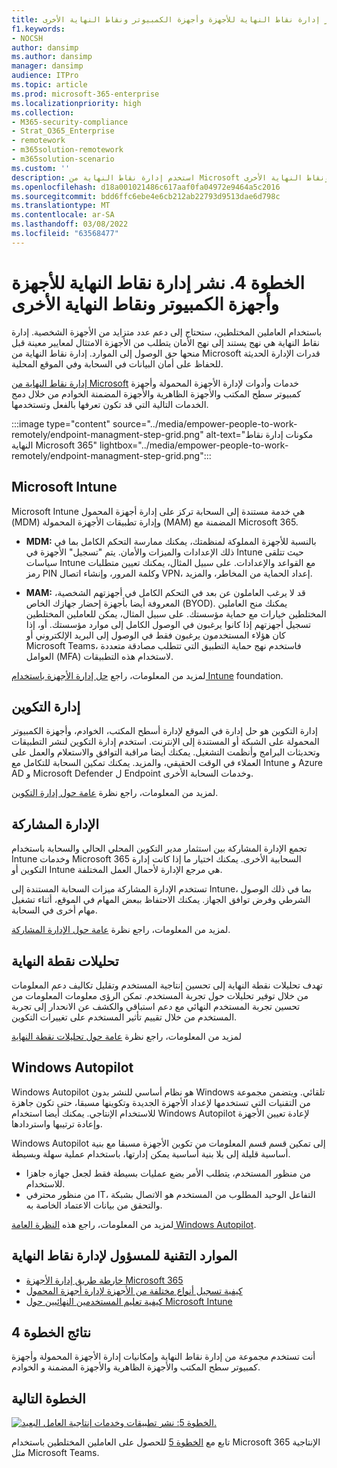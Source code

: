 ```yaml
---
title: الخطوة 4. نشر إدارة نقاط النهاية للأجهزة وأجهزة الكمبيوتر ونقاط النهاية الأخرى
f1.keywords:
- NOCSH
author: dansimp
ms.author: dansimp
manager: dansimp
audience: ITPro
ms.topic: article
ms.prod: microsoft-365-enterprise
ms.localizationpriority: high
ms.collection:
- M365-security-compliance
- Strat_O365_Enterprise
- remotework
- m365solution-remotework
- m365solution-scenario
ms.custom: ''
description: استخدم إدارة نقاط النهاية من Microsoft لإدارة الأجهزة وأجهزة الكمبيوتر ونقاط النهاية الأخرى.
ms.openlocfilehash: d18a001021486c617aaf0fa04972e9464a5c2016
ms.sourcegitcommit: bdd6ffc6ebe4e6cb212ab22793d9513dae6d798c
ms.translationtype: MT
ms.contentlocale: ar-SA
ms.lasthandoff: 03/08/2022
ms.locfileid: "63568477"
---
```

# <a name="step-4-deploy-endpoint-management-for-your-devices-pcs-and-other-endpoints"></a>الخطوة 4. نشر إدارة نقاط النهاية للأجهزة وأجهزة الكمبيوتر ونقاط النهاية الأخرى

باستخدام العاملين المختلطين، ستحتاج إلى دعم عدد متزايد من الأجهزة الشخصية. إدارة نقاط النهاية هي نهج يستند إلى نهج الأمان يتطلب من الأجهزة الامتثال لمعايير معينة قبل منحها حق الوصول إلى الموارد. إدارة نقاط النهاية من Microsoft قدرات الإدارة الحديثة للحفاظ على أمان البيانات في السحابة وفي الموقع المحلية. 

[إدارة نقاط النهاية من Microsoft](/mem/endpoint-manager-overview) خدمات وأدوات لإدارة الأجهزة المحمولة وأجهزة كمبيوتر سطح المكتب والأجهزة الظاهرية والأجهزة المضمنة الخوادم من خلال دمج الخدمات التالية التي قد تكون تعرفها بالفعل وتستخدمها.

:::image type="content" source="../media/empower-people-to-work-remotely/endpoint-managment-step-grid.png" alt-text="مكونات إدارة نقاط النهاية Microsoft 365" lightbox="../media/empower-people-to-work-remotely/endpoint-managment-step-grid.png":::

## <a name="microsoft-intune"></a>Microsoft Intune

Microsoft Intune هي خدمة مستندة إلى السحابة تركز على إدارة أجهزة المحمول (MDM) وإدارة تطبيقات الأجهزة المحمولة (MAM) المضمنة مع Microsoft 365. 

- **MDM:** بالنسبة للأجهزة المملوكة لمنظمتك، يمكنك ممارسة التحكم الكامل بما في ذلك الإعدادات والميزات والأمان. يتم "تسجيل" الأجهزة في Intune حيث تتلقى سياسات Intune مع القواعد والإعدادات. على سبيل المثال، يمكنك تعيين متطلبات رمز PIN وكلمة المرور، وإنشاء اتصال VPN، إعداد الحماية من المخاطر، والمزيد.

- **MAM:** قد لا يرغب العاملون عن بعد في التحكم الكامل في أجهزتهم الشخصية، المعروفة أيضا بأجهزة إحضار جهازك الخاص (BYOD). يمكنك منح العاملين المختلطين خيارات مع حماية مؤسستك. على سبيل المثال، يمكن للعاملين المختلطين تسجيل أجهزتهم إذا كانوا يرغبون في الوصول الكامل إلى موارد مؤسستك. أو، إذا كان هؤلاء المستخدمون يرغبون فقط في الوصول إلى البريد الإلكتروني أو Microsoft Teams، فاستخدم نهج حماية التطبيق التي تتطلب مصادقة متعددة العوامل (MFA) لاستخدام هذه التطبيقات.

لمزيد من المعلومات، راجع [حل إدارة الأجهزة باستخدام Intune](manage-devices-with-intune-overview.md) foundation.

## <a name="configuration-manager"></a>إدارة التكوين

إدارة التكوين هو حل إدارة في الموقع لإدارة أسطح المكتب، الخوادم، وأجهزة الكمبيوتر المحمولة على الشبكة أو المستندة إلى الإنترنت. استخدم إدارة التكوين لنشر التطبيقات وتحديثات البرامج وأنظمت التشغيل. يمكنك أيضا مراقبة التوافق والاستعلام والعمل على العملاء في الوقت الحقيقي، والمزيد. يمكنك تمكين السحابة للتكامل مع Intune و Azure AD و Microsoft Defender ل Endpoint وخدمات السحابة الأخرى. 

لمزيد من المعلومات، راجع نظرة [عامة حول إدارة التكوين](/mem/configmgr/core/understand/introduction).

## <a name="co-management"></a>الإدارة المشاركة

تجمع الإدارة المشاركة بين استثمار مدير التكوين المحلي الحالي والسحابة باستخدام Intune وخدمات Microsoft 365 السحابية الأخرى. يمكنك اختيار ما إذا كانت إدارة التكوين أو Intune هي مرجع الإدارة لأحمال العمل المختلفة. 

تستخدم الإدارة المشاركة ميزات السحابة المستندة إلى Intune، بما في ذلك الوصول الشرطي وفرض توافق الجهاز. يمكنك الاحتفاظ ببعض المهام في الموقع، أثناء تشغيل مهام أخرى في السحابة.

لمزيد من المعلومات، راجع نظرة [عامة حول الإدارة المشاركة](/mem/configmgr/comanage/overview).

## <a name="endpoint-analytics"></a>تحليلات نقطة النهاية

تهدف تحليلات نقطة النهاية إلى تحسين إنتاجية المستخدم وتقليل تكاليف دعم المعلومات من خلال توفير تحليلات حول تجربة المستخدم. تمكن الرؤى معلومات المعلومات من تحسين تجربة المستخدم النهائي مع دعم استباقي والكشف عن الانحدار إلى تجربة المستخدم من خلال تقييم تأثير المستخدم على تغييرات التكوين.

لمزيد من المعلومات، راجع نظرة [عامة حول تحليلات نقطة النهاية](/mem/analytics/overview)

## <a name="windows-autopilot"></a>Windows Autopilot

Windows Autopilot هو نظام أساسي للنشر بدون Windows تلقائي. ويتضمن مجموعة من التقنيات التي تستخدمها لإعداد الأجهزة الجديدة وتكوينها مسبقا، حتى تكون جاهزة للاستخدام الإنتاجي. يمكنك أيضا استخدام Windows Autopilot لإعادة تعيين الأجهزة وإعادة ترتيبها واستردادها. 

Windows Autopilot إلى تمكين قسم قسم المعلومات من تكوين الأجهزة مسبقا مع بنية أساسية قليلة إلى بلا بنية أساسية يمكن إدارتها، باستخدام عملية سهلة وبسيطة. 

- من منظور المستخدم، يتطلب الأمر بضع عمليات بسيطة فقط لجعل جهازه جاهزا للاستخدام. 
- من منظور محترفي IT، التفاعل الوحيد المطلوب من المستخدم هو الاتصال بشبكة والتحقق من بيانات الاعتماد الخاصة به.

لمزيد من المعلومات، راجع هذه [النظرة العامة Windows Autopilot](/windows/deployment/windows-autopilot/windows-autopilot).

## <a name="admin-technical-resources-for-endpoint-management"></a>الموارد التقنية للمسؤول لإدارة نقاط النهاية

- [خارطة طريق إدارة الأجهزة Microsoft 365](../enterprise/device-management-roadmap-microsoft-365.md)
- [كيفية تسجيل أنواع مختلفة من الأجهزة لإدارة أجهزة المحمول](/mem/intune/enrollment/device-enrollment)
- [كيفية تعليم المستخدمين النهائيين حول Microsoft Intune](/mem/intune/fundamentals/end-user-educate)
 
## <a name="results-of-step-4"></a>نتائج الخطوة 4

أنت تستخدم مجموعة من إدارة نقاط النهاية وإمكانيات إدارة الأجهزة المحمولة وأجهزة كمبيوتر سطح المكتب والأجهزة الظاهرية والأجهزة المضمنة و الخوادم.

## <a name="next-step"></a>الخطوة التالية

[![الخطوة 5: نشر تطبيقات وخدمات إنتاجية العامل البعيد.](../media/empower-people-to-work-remotely/remote-workers-step-grid-5.png)](empower-people-to-work-remotely-teams-productivity-apps.md)

تابع مع [الخطوة 5](empower-people-to-work-remotely-teams-productivity-apps.md) للحصول على العاملين المختلطين باستخدام Microsoft 365 الإنتاجية مثل Microsoft Teams.